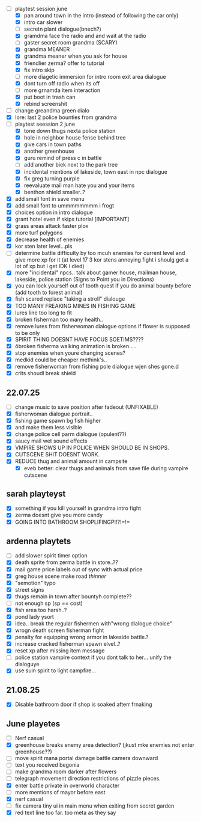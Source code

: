 - [ ] playtest session june
	- [x] pan around town in the intro (instead of following the car only)
	- [x] intro car slower
	- [ ] secretn plant dialogue(bnech?)
	- [x] gramdma face the radio and and wait at the radio
	- [ ] gaster secret room grandma (SCARY)
	- [x] grandma MEANER
	- [x] grandma meaner when you ask for house
	- [x] friendlier zerma? offer to tutorial
	- [x] fix intro skip
	- [ ] more diagetic immersion for intro room exit area dialogue
	- [x] dont turn off radio when its off
	- [ ] more grnamda item interaction
	- [x] put boot in trash can
	- [x] rebind screenshit
- [ ] change greandma green dialo
- [x] lore: last 2 police bounties from grandma
- [ ] playtest seession 2 june
	- [x] tone down thugs nexta police station
	- [x] hole in neighbor house fense behind tree
	- [x] give cars in town paths
	- [x] another greenhouse
	- [x] guru remind of press c in battle
	- [ ] add another biek next to the park tree
	- [x] incidental mentions of lakeside, town east in npc dialogue
	- [x] fix greg turning purple
	- [x] reevaluate mail man hate you and your items
	- [x] benthon shield smaller..?
- [x] add small font in save menu
- [x] add small font to ummmmmmmm i frogt
- [x] choices option in intro dialogue
- [x] grant hotel even if skips tutorial [IMPORTANT]
- [x] grass areas attack faster plox
- [x] more turf polygons
- [x] decrease health of enemies
- [x] kor sten later level...pls
- [ ] determine battle difficulty by too mcuh enemies for current level and give more xp for it (at level 17 3 kor stens annoying fight i shoulg get a lot of xp but i get IDK i died)
- [x] more "incidental" npcs.. talk about gamer house, mailman house, lakeside, police station (Signs to Point you in Directions)
- [x] you can lock yourself out of tooth quest if you do animal bounty before (add tooth to forest animal)
- [x] fish scared replace "taking a stroll" dialouge
- [x] TOO MANY FREAKING MINES IN FISHING GAME
- [x] lures line too long to fit
- [x] broken fisherman too many health..
- [x] remove lures from fisherwoman dialogue options if flower is supposed to be only
- [x] SPIRIT THING DOESNT HAVE FOCUS SOETIMS????
- [x] õbroken fisherma  walking animation is broken.....
- [x] stop enemies when youre changing scenes?
- [x] medkid could be cheaper methink's..
- [x] remove fisherwoman from fishing pole dialogue wjen shes gone.d
- [x] crits shoudl break shield

## 22.07.25
- [ ] change music to save position after fadeout (UNFIXABLE)
- [x] fisherwoman dialogue portrait..
- [x] fishing game spawn bg fish higher
- [x] and make them less visible
- [x] change police cell parm dialogue (opulent??)
- [x] saucy mail wet sound effects
- [x] VMPIRE SHOWS UP IN POLICE WHEN SHOULD BE IN SHOPS.
- [x] CUTSCENE SHIT DOESNT WORK.
- [x] REDUCE thug and animal amount in campsite
	- [x] eveb better: clear thugs and animals from save file during vampire cutscene

## sarah playteyst
- [x] something if you kill yourself in grandma intro fight
- [x] zerma doesnt give you more candy
- [x] GOING INTO BATHROOM SHOPLIFINGP!!?!=!=

## ardenna playtets
- [ ] add slower spirit timer option
- [x] death sprite from zerma battle in store..??
- [x] mail game price labels out of sync with actual price
- [x] greg house scene make road *thinner*
- [x] "semotion" typo 
- [x] street signs
- [x] thugs remain in town after bountyh complete??
- [ ] not enough sp (sp == cost)
- [x] fish area too harsh..?
- [x] pond lady ysort
- [x] idea.. break the regular fishermen with"wrong dialogue choice"
- [x] wrogn death screen fisherman fight
- [x] penalty for equipping wrong armor in lakeside battle.?
- [x] increase cracked fisherman spawn elvel..?
- [x] reset xp after missing item message
- [ ] police station vampire context if you dont talk to her... unify the dialoguye
- [x] use suin spirit to light campfire...

## 21.08.25
- [x] Disable bathroom door if shop is soaked afterr frnaking

## June playetes
- [ ] Nerf casual
- [x] greenhouse breaks enemy area detection? (jkust mke enemies not enter greenhouse??)
- [ ] move spirit mana portal damage battle camera downward
- [ ] text you received begonia
- [ ] make grandma room darker after flowers
- [ ] telegraph movement direction restrictions of pizzle pieces.
- [x] enter battle private in overworld character
- [ ] more mentions of mayor before east
- [x] nerf casual
- [ ] fix camera tiny ui in main menu when exiting from secret garden
- [x] red text line too far. too meta as they say